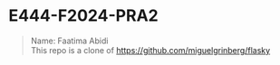 # E444-F2024-PRA2
> Name: Faatima Abidi \
> This repo is a clone of https://github.com/miguelgrinberg/flasky
